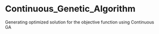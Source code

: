 # Continuous_Genetic_Algorithm
Generating optimized solution for the objective function using Continuous GA

